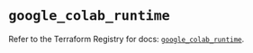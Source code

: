 # `google_colab_runtime`

Refer to the Terraform Registry for docs: [`google_colab_runtime`](https://registry.terraform.io/providers/hashicorp/google/6.36.1/docs/resources/colab_runtime).
